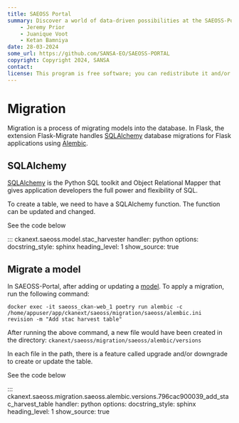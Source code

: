 ```yaml
---
title: SAEOSS Portal
summary: Discover a world of data-driven possibilities at the SAEOSS-Portal, where information converges to empower data sharing and decision-making.
    - Jeremy Prior
    - Juanique Voot
    - Ketan Bamniya
date: 28-03-2024
some_url: https://github.com/SANSA-EO/SAEOSS-PORTAL
copyright: Copyright 2024, SANSA
contact:
license: This program is free software; you can redistribute it and/or modify it under the terms of the GNU Affero General Public License as published by the Free Software Foundation; either version 3 of the License, or (at your option) any later version.
---
```


# Migration

Migration is a process of migrating models into the database. 
In Flask, the extension Flask-Migrate handles [SQLAlchemy](https://www.sqlalchemy.org/) database migrations for Flask 
applications using [Alembic](https://alembic.sqlalchemy.org/en/latest/).


## SQLAlchemy

[SQLAlchemy](https://www.sqlalchemy.org/) is the Python SQL toolkit and Object Relational Mapper that gives application 
developers the full power and flexibility of SQL.

To create a table, we need to have a SQLAlchemy function. The function can be updated and changed.

See the code below

::: ckanext.saeoss.model.stac_harvester
    handler: python
    options:
        docstring_style: sphinx
        heading_level: 1
        show_source: true



## Migrate a model

In SAEOSS-Portal, after adding or updating a [model](model.md). To apply a migration, run the following command: 

```
docker exec -it saeoss_ckan-web_1 poetry run alembic -c /home/appuser/app/ckanext/saeoss/migration/saeoss/alembic.ini  revision -m "Add stac harvest table"
```

After running the above command, a new file would have been created in the directory: `ckanext/saeoss/migration/saeoss/alembic/versions`

In each file in the path, there is a feature called upgrade and/or downgrade to create or update the table. 

See the code below
 
::: ckanext.saeoss.migration.saeoss.alembic.versions.796cac900039_add_stac_harvest_table
    handler: python
    options:
        docstring_style: sphinx
        heading_level: 1
        show_source: true